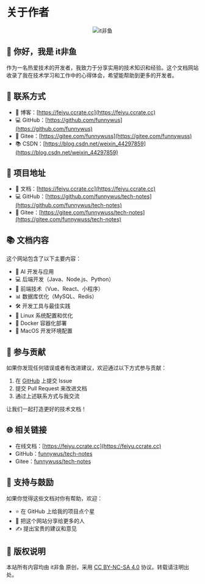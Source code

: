 # 关于作者

<div style="text-align: center;">
  <img src="/logo.JPG?url" alt="it非鱼" class="about-avatar" />
</div>

## 👋 你好，我是 it非鱼

作为一名热爱技术的开发者，我致力于分享实用的技术知识和经验。这个文档网站收录了我在技术学习和工作中的心得体会，希望能帮助到更多的开发者。

## 📮 联系方式

- 📝 博客：[https://feiyu.ccrate.cc](https://feiyu.ccrate.cc)
- 💻 GitHub：[https://github.com/funnywus](https://github.com/funnywus)
- 📘 Gitee：[https://gitee.com/funnywuss](https://gitee.com/funnywuss)
- 📚 CSDN：[https://blog.csdn.net/weixin_44297859](https://blog.csdn.net/weixin_44297859)

## 🔗 项目地址

- 📖 文档：[https://feiyu.ccrate.cc](https://feiyu.ccrate.cc)
- 💻 GitHub：[https://github.com/funnywus/tech-notes](https://github.com/funnywus/tech-notes)
- 📘 Gitee：[https://gitee.com/funnywuss/tech-notes](https://gitee.com/funnywuss/tech-notes)

## 📚 文档内容

这个网站包含了以下主要内容：

- 🤖 AI 开发与应用
- 💻 后端开发（Java、Node.js、Python）
- 🎨 前端技术（Vue、React、小程序）
- 📊 数据库优化（MySQL、Redis）
- 🛠 开发工具与最佳实践
- 🐧 Linux 系统配置和优化
- 🐳 Docker 容器化部署
- 🍎 MacOS 开发环境配置

## 🤝 参与贡献

如果你发现任何错误或者有改进建议，欢迎通过以下方式参与贡献：

1. 在 [GitHub](https://github.com/funnywus/tech-notes) 上提交 Issue
2. 提交 Pull Request 来改进文档
3. 通过上述联系方式与我交流

让我们一起打造更好的技术文档！

## 🌐 相关链接

- 在线文档：[https://feiyu.ccrate.cc](https://feiyu.ccrate.cc)
- GitHub：[funnywus/tech-notes](https://github.com/funnywus/tech-notes)
- Gitee：[funnywuss/tech-notes](https://gitee.com/funnywuss/tech-notes)

## 💝 支持与鼓励

如果你觉得这些文档对你有帮助，欢迎：

- ⭐ 在 GitHub 上给我的项目点个星
- 📢 把这个网站分享给更多的人
- ✍️ 提出宝贵的建议和意见

## 📝 版权说明

本站所有内容均由 it非鱼 原创，采用 [CC BY-NC-SA 4.0](https://creativecommons.org/licenses/by-nc-sa/4.0/) 协议。转载请注明出处。
